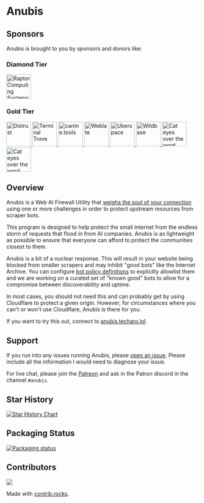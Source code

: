 # Anubis

<center>

</center>



## Sponsors

Anubis is brought to you by sponsors and donors like:

### Diamond Tier

<a href="https://www.raptorcs.com/content/base/products.html">
  <img src="./docs/static/img/sponsors/raptor-computing-logo.webp" alt="Raptor Computing Systems" height=64 />
</a>

### Gold Tier

<a href="https://distrust.co?utm_campaign=github&utm_medium=referral&utm_content=anubis">
  <img src="./docs/static/img/sponsors/distrust-logo.webp" alt="Distrust" height="64">
</a>
<a href="https://terminaltrove.com/?utm_campaign=github&utm_medium=referral&utm_content=anubis&utm_source=abgh">
  <img src="./docs/static/img/sponsors/terminal-trove.webp" alt="Terminal Trove" height="64">
</a>
<a href="https://canine.tools?utm_campaign=github&utm_medium=referral&utm_content=anubis">
  <img src="./docs/static/img/sponsors/caninetools-logo.webp" alt="canine.tools" height="64">
</a>
<a href="https://weblate.org/">
  <img src="./docs/static/img/sponsors/weblate-logo.webp" alt="Weblate" height="64">
</a>
<a href="https://uberspace.de/">
  <img src="./docs/static/img/sponsors/uberspace-logo.webp" alt="Uberspace" height="64">
</a>
<a href="https://wildbase.xyz/">
  <img src="./docs/static/img/sponsors/wildbase-logo.webp" alt="Wildbase" height="64">
</a>
<a href="https://emma.pet">
  <img
    src="./docs/static/img/sponsors/nepeat-logo.webp"
    alt="Cat eyes over the word Emma in a serif font"
    height="64"
  />
</a>
<a href="https://fabulous.systems/">
  <img
    src="./docs/static/img/sponsors/fabulous-systems.webp"
    alt="Cat eyes over the word Emma in a serif font"
    height="64"
  />
</a>

## Overview

Anubis is a Web AI Firewall Utility that [weighs the soul of your connection](https://en.wikipedia.org/wiki/Weighing_of_souls) using one or more challenges in order to protect upstream resources from scraper bots.

This program is designed to help protect the small internet from the endless storm of requests that flood in from AI companies. Anubis is as lightweight as possible to ensure that everyone can afford to protect the communities closest to them.

Anubis is a bit of a nuclear response. This will result in your website being blocked from smaller scrapers and may inhibit "good bots" like the Internet Archive. You can configure [bot policy definitions](./docs/docs/admin/policies.mdx) to explicitly allowlist them and we are working on a curated set of "known good" bots to allow for a compromise between discoverability and uptime.

In most cases, you should not need this and can probably get by using Cloudflare to protect a given origin. However, for circumstances where you can't or won't use Cloudflare, Anubis is there for you.

If you want to try this out, connect to [anubis.techaro.lol](https://anubis.techaro.lol).

## Support

If you run into any issues running Anubis, please [open an issue](https://github.com/TecharoHQ/anubis/issues/new?template=Blank+issue). Please include all the information I would need to diagnose your issue.

For live chat, please join the [Patreon](https://patreon.com/cadey) and ask in the Patron discord in the channel `#anubis`.

## Star History

<a href="https://www.star-history.com/#TecharoHQ/anubis&Date">
 <picture>
   <source media="(prefers-color-scheme: dark)" srcset="https://api.star-history.com/svg?repos=TecharoHQ/anubis&type=Date&theme=dark" />
   <source media="(prefers-color-scheme: light)" srcset="https://api.star-history.com/svg?repos=TecharoHQ/anubis&type=Date" />
   <img alt="Star History Chart" src="https://api.star-history.com/svg?repos=TecharoHQ/anubis&type=Date" />
 </picture>
</a>

## Packaging Status

[![Packaging status](https://repology.org/badge/vertical-allrepos/anubis-anti-crawler.svg?columns=3)](https://repology.org/project/anubis-anti-crawler/versions)

## Contributors

<a href="https://github.com/TecharoHQ/anubis/graphs/contributors">
  <img src="https://contrib.rocks/image?repo=TecharoHQ/anubis" />
</a>

Made with [contrib.rocks](https://contrib.rocks).
